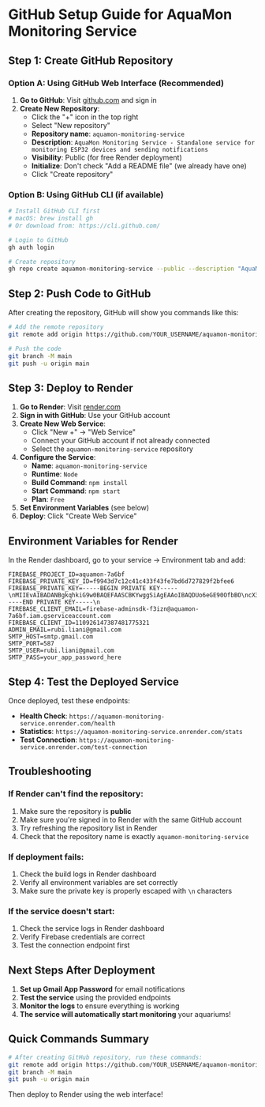 # GitHub Setup Guide for AquaMon Monitoring Service

## Step 1: Create GitHub Repository

### Option A: Using GitHub Web Interface (Recommended)

1. **Go to GitHub**: Visit [github.com](https://github.com) and sign in
2. **Create New Repository**:
   - Click the "+" icon in the top right
   - Select "New repository"
   - **Repository name**: `aquamon-monitoring-service`
   - **Description**: `AquaMon Monitoring Service - Standalone service for monitoring ESP32 devices and sending notifications`
   - **Visibility**: Public (for free Render deployment)
   - **Initialize**: Don't check "Add a README file" (we already have one)
   - Click "Create repository"

### Option B: Using GitHub CLI (if available)

```bash
# Install GitHub CLI first
# macOS: brew install gh
# Or download from: https://cli.github.com/

# Login to GitHub
gh auth login

# Create repository
gh repo create aquamon-monitoring-service --public --description "AquaMon Monitoring Service - Standalone service for monitoring ESP32 devices and sending notifications"
```

## Step 2: Push Code to GitHub

After creating the repository, GitHub will show you commands like this:

```bash
# Add the remote repository
git remote add origin https://github.com/YOUR_USERNAME/aquamon-monitoring-service.git

# Push the code
git branch -M main
git push -u origin main
```

## Step 3: Deploy to Render

1. **Go to Render**: Visit [render.com](https://render.com)
2. **Sign in with GitHub**: Use your GitHub account
3. **Create New Web Service**:
   - Click "New +" → "Web Service"
   - Connect your GitHub account if not already connected
   - Select the `aquamon-monitoring-service` repository
4. **Configure the Service**:
   - **Name**: `aquamon-monitoring-service`
   - **Runtime**: `Node`
   - **Build Command**: `npm install`
   - **Start Command**: `npm start`
   - **Plan**: `Free`
5. **Set Environment Variables** (see below)
6. **Deploy**: Click "Create Web Service"

## Environment Variables for Render

In the Render dashboard, go to your service → Environment tab and add:

```
FIREBASE_PROJECT_ID=aquamon-7a6bf
FIREBASE_PRIVATE_KEY_ID=f9943d7c12c41c433f43fe7bd6d727829f2bfee6
FIREBASE_PRIVATE_KEY=-----BEGIN PRIVATE KEY-----\nMIIEvAIBADANBgkqhkiG9w0BAQEFAASCBKYwggSiAgEAAoIBAQDUo6eGE90OfbBO\ncX3n/ffYiERjW8osYQtlkD31CXavpdt++m2s6RB/sRDZO9PYXXR/uI3eddMJKzhY\nzUDQMJPV3IBemBQm64I6FaEZsPaXrBaTMMmyBKqJ+CtRSUuA2r8OtICYQd9oU2yQ\nZW7GnC2oSkBqeE6ybUSfIDtOGru+jT/967yCDIGpB3jJjvw0u6FAhnq+8Zkimv1P\nuOR+PpsB0c8uFUJlllKVXUVNLdXv1LQdKOs2qMu7GioX0tjkLcGXwtR5OcTg57Df\n1xfuYYmzSDHTWY0Eq9fKGSjCes7rUD79l8gOczyAR/MN4sbMYQfqSJpYWbKaVtjr\nohL+v5rPAgMBAAECggEASBEVMGRgCc7AZ72gOfXBv8HjR7duzF6xkaDy1q736izw\nuNbgP/eXj2dv+egEcvKtjrH6ZxiQxy0+Qh6CZmzoVdWPLkAlqFEuSEhXWtE2qg35\ncrZYzXw2Xl9dMwX/0HKSyUWUxcWhlYacp02xXx/Ee6J6tXsD1QYieTnfz6dQ1RIF\nB5MLEJS04AsrnHLFgmtfrohtzMAEIwEPFjNMvhda31WcBMICLZxuze0LsdG1fNlH\noNPeC/ABJvw4hVWicLf2c6PPF7Tr+/bKgXPrglX7tPKzBIM3rQm3HCfzq6+aMhdQ\nfmXHMnq/NbWjfOVswhxwgxwgPn2sspNyh0rdzI8WsQKBgQDyac+53EbbzUOs1CZ2\nu+DLKCkyMH4DqwblUMcN5W32bKWEhPFvdlBUACvF7sga9gawjiuojqq8p4SJA4gU\ndfRQoGdr7qlGGg2PGncnMAZSUG8YYCsbFtdMsy3o7EAcgjdjHsgrIySbkyQtKs2A\nd/Y3sOeCcliJ0Q0bp2P5XzRoMQKBgQDgjqPDNxbG3WI2uWtJuiYCt6te+65tzTkB\nlNjxl09PKiKlfUpml893cQK1R/bIIyfGddcv6AiajxgHgxXihoby3qG5Hz53Mbsv\nppXIUguBTOMdktnYYe8qaKnMNfgOt24y66Q9vm7aFn1Lpv1l0qv1zvTXWSPa139U\n/H3NAgZy/wKBgEciE4mHgOd42TX63vqScQlMVKJcpm2vHwvlYzPJsjXQddVoKWy6\nvCGaFz4yrldzAE2IunjwvFs1kOefuKvAXRvXpeF/G/7tIDNw4awHJKO85Iyzk5KU\nZkMkhQFHahyzfUtBuh0mZ9SbHc9/MuRSz1ZSO+0EXsS6Km2F9gk0Da3RAoGAZfzC\nqdXqVVWU1q/t52VRACj0/0Wlmh78BhjZUxhan+TOKYU29lN6mY/NIBJYJdu5o+w/\nWHW0+qWEz1yc4u4gekvc/ZwQHciLcH/jRUDmEsqd1/+rSxhnrEYu4B2e1OhAd4YI\naTaFWC2gqGxmaAl/qjtdfjTxEOKQ5UNry2FhFncCgYBuh+U+FgVFjnB0ZXw6P62G\ndWVhwEimpLBU+gegVD/G+KRmBI10yOGTxaAIxRpsfSdgQG2hFBMFye+jADW9QQz/\n0S4r0ScW4BzX7nQ7RPaI1lB6OJ4omsKFKEfoanILYlINBOH1YqlLifq48RoxKShe\ncJb/4Zbv/ulwZ4N7FvfSuA==\n-----END PRIVATE KEY-----\n
FIREBASE_CLIENT_EMAIL=firebase-adminsdk-f3izn@aquamon-7a6bf.iam.gserviceaccount.com
FIREBASE_CLIENT_ID=110926147387481775321
ADMIN_EMAIL=rubi.liani@gmail.com
SMTP_HOST=smtp.gmail.com
SMTP_PORT=587
SMTP_USER=rubi.liani@gmail.com
SMTP_PASS=your_app_password_here
```

## Step 4: Test the Deployed Service

Once deployed, test these endpoints:

- **Health Check**: `https://aquamon-monitoring-service.onrender.com/health`
- **Statistics**: `https://aquamon-monitoring-service.onrender.com/stats`
- **Test Connection**: `https://aquamon-monitoring-service.onrender.com/test-connection`

## Troubleshooting

### If Render can't find the repository:
1. Make sure the repository is **public**
2. Make sure you're signed in to Render with the same GitHub account
3. Try refreshing the repository list in Render
4. Check that the repository name is exactly `aquamon-monitoring-service`

### If deployment fails:
1. Check the build logs in Render dashboard
2. Verify all environment variables are set correctly
3. Make sure the private key is properly escaped with `\n` characters

### If the service doesn't start:
1. Check the service logs in Render dashboard
2. Verify Firebase credentials are correct
3. Test the connection endpoint first

## Next Steps After Deployment

1. **Set up Gmail App Password** for email notifications
2. **Test the service** using the provided endpoints
3. **Monitor the logs** to ensure everything is working
4. **The service will automatically start monitoring** your aquariums!

## Quick Commands Summary

```bash
# After creating GitHub repository, run these commands:
git remote add origin https://github.com/YOUR_USERNAME/aquamon-monitoring-service.git
git branch -M main
git push -u origin main
```

Then deploy to Render using the web interface!
